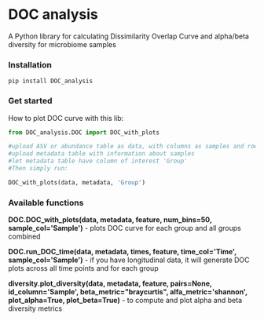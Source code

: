 # DOC analysis
A Python library for calculating Dissimilarity Overlap Curve and alpha/beta diversity for microbiome samples
### Installation
```
pip install DOC_analysis
```

### Get started
How to plot DOC curve with this lib:

``` Python
from DOC_analysis.DOC import DOC_with_plots

#upload ASV or abundance table as data, with columns as samples and rows as taxa
#upload metadata table with information about samples
#let metadata table have column of interest 'Group'
#Then simply run:

DOC_with_plots(data, metadata, 'Group')
```

### Available functions

**DOC.DOC_with_plots(data, metadata, feature, num_bins=50, sample_col='Sample')** - plots DOC curve for each group and all groups combined

**DOC.run_DOC_time(data, metadata, times, feature, time_col='Time', sample_col='Sample')** - if you have longitudinal data, it will generate DOC plots across all time points and for each group

**diversity.plot_diversity(data, metadata, feature, pairs=None, id_column='Sample', beta_metric="braycurtis", alfa_metric='shannon', plot_alpha=True, plot_beta=True)** - to compute and plot alpha and beta diversity metrics
